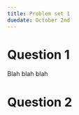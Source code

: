 ```yaml
---
title: Problem set 1
duedate: October 2nd
---
```




Question 1
==========

Blah blah blah

Question 2
==========